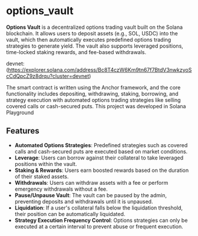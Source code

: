 # options_vault

**Options Vault** is a decentralized options trading vault built on the Solana blockchain. It allows users to deposit assets (e.g., SOL, USDC) into the vault, which then automatically executes predefined options trading strategies to generate yield. The vault also supports leveraged positions, time-locked staking rewards, and fee-based withdrawals.

devnet:(https://explorer.solana.com/address/Bc8T4czW6Km9tn67f7BtdV3nwkzyoScCdQpcZ9z8drqu?cluster=devnet)

The smart contract is written using the Anchor framework, and the core functionality includes depositing, withdrawing, staking, borrowing, and strategy execution with automated options trading strategies like selling covered calls or cash-secured puts.
This project was developed in Solana Playground 

## Features

- **Automated Options Strategies**: Predefined strategies such as covered calls and cash-secured puts are executed based on market conditions.
- **Leverage**: Users can borrow against their collateral to take leveraged positions within the vault.
- **Staking & Rewards**: Users earn boosted rewards based on the duration of their staked assets.
- **Withdrawals**: Users can withdraw assets with a fee or perform emergency withdrawals without a fee.
- **Pause/Unpause Vault**: The vault can be paused by the admin, preventing deposits and withdrawals until it is unpaused.
- **Liquidation**: If a user's collateral falls below the liquidation threshold, their position can be automatically liquidated.
- **Strategy Execution Frequency Control**: Options strategies can only be executed at a certain interval to prevent abuse or frequent execution.
